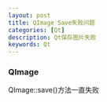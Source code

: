 ```yaml
---
layout: post
title: QImage Save失败问题
categories: [Qt]
description: Qt保存图片失败
keywords: Qt
---
```


### QImage

QImage::save()方法一直失败


